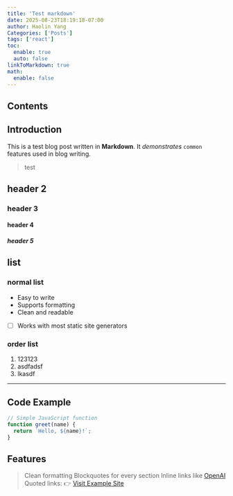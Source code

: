 ```yaml
---
title: 'Test markdown'
date: 2025-08-23T18:19:18-07:00
author: Haolin Yang
Categories: ['Posts']
tags: ['react']
toc:
  enable: true
  auto: false
linkToMarkdown: true
math:
  enable: false
---
```


## Contents

## Introduction

This is a test blog post written in **Markdown**. It _demonstrates_ `common` features used in blog writing.

> test

## header 2

### header 3

#### header 4

##### header 5

## list

### normal list

- Easy to write
- Supports formatting
- Clean and readable
- [ ] Works with most static site generators

### order list

1. 123123
2. asdfadsf
3. lkasdf

---

## Code Example

```js
// Simple JavaScript function
function greet(name) {
  return `Hello, ${name}!`;
}
```

## Features

> Clean formatting
> Blockquotes for every section
> Inline links like [OpenAI](https://openai.com)
> Quoted links:
> 👉 [Visit Example Site](https://example.com)
